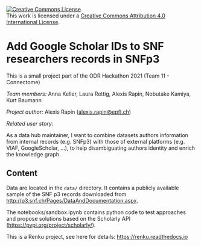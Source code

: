 <a rel="license" href="http://creativecommons.org/licenses/by/4.0/"><img alt="Creative Commons License" style="border-width:0" src="https://i.creativecommons.org/l/by/4.0/88x31.png" /></a><br />This work is licensed under a <a rel="license" href="http://creativecommons.org/licenses/by/4.0/">Creative Commons Attribution 4.0 International License</a>.

# Add Google Scholar IDs to SNF researchers records in SNFp3

This is a small project part of the ODR Hackathon 2021 (Team 11 - Connectome)

*Team members:* Anna Keller, Laura Rettig, Alexis Rapin, Nobutake Kamiya, Kurt Baumann

*Project author:* Alexis Rapin (alexis.rapin@epfl.ch)

*Related user story:*

As a data hub maintainer, I want to combine datasets authors information from internal records (e.g. SNFp3) with those of external platforms (e.g. VIAF, GoogleScholar, …), to help disambiguating authors identity and enrich the knowledge graph.

## Content

Data are located in the ``data/`` directory. It contains a publicly available sample of the SNF p3 records downloaded from http://p3.snf.ch/Pages/DataAndDocumentation.aspx.

The notebooks/sandbox.ipynb contains python code to test approaches and propose solutions based on the Scholarly API (https://pypi.org/project/scholarly/).

This is a Renku project, see here for details: https://renku.readthedocs.io
